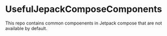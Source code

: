 # UsefulJepackComposeComponents
This repo contains common compoenents in Jetpack compose that are not available by default.
